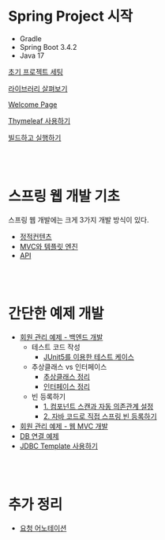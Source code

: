 # Spring Project 시작
- Gradle
- Spring Boot 3.4.2
- Java 17

[초기 프로젝트 세팅](memo/BUILD.md)

[라이브러리 살펴보기](memo/spring-libraries.md)

[Welcome Page](memo/welcome-page.md)

[Thymeleaf 사용하기](memo/thymeleaf-basics.md)

[빌드하고 실행하기](memo/gradle-build-run.md)

<br />
<br />

# 스프링 웹 개발 기초

스프링 웹 개발에는 크게 3가지 개발 방식이 있다.
- [정적컨텐츠](memo/static-content.md)
- [MVC와 템플릿 엔진](memo/mvc-and-template-engines.md)
- [API](memo/responseBody.md)

<br />
<br />

# 간단한 예제 개발

- [회원 관리 예제 - 백엔드 개발](memo/memberExam.md)
  - 테스트 코드 작성
    - [JUnit5를 이용한 테스트 케이스](memo/createTestCase.md)
  - 추상클래스 vs 인터페이스
    - [추상클래스 정리](memo/abstractMethod.md)
    - [인터페이스 정리](memo/interface.md)
  - 빈 등록하기
    - [1. 컴포넌트 스캔과 자동 의존관계 설정](memo/Bean1.md)
    - [2. 자바 코드로 직접 스프링 빈 등록하기](memo/자바_코드로_직접_빈_등록.md)
- [회원 관리 예제 - 웹 MVC 개발](memo/웹MVC개발.md)
- [DB 연결 예제](memo/DB연결예제.md)
- [JDBC Template 사용하기](memo/JDBC_TEMPLATE_사용하기.md)

<br />
<br />

# 추가 정리

- [요청 어노테이션](memo/요청_어노테이션.md)
